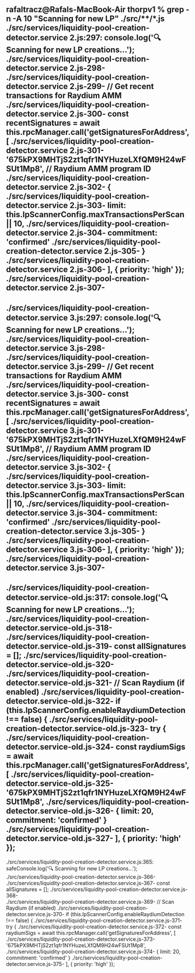 rafaltracz@Rafals-MacBook-Air thorpv1 % grep -n -A 10 "Scanning for new LP" ./src/**/*.js
./src/services/liquidity-pool-creation-detector.service 2.js:297:      console.log('🔍 Scanning for new LP creations...');
./src/services/liquidity-pool-creation-detector.service 2.js-298-      
./src/services/liquidity-pool-creation-detector.service 2.js-299-      // Get recent transactions for Raydium AMM
./src/services/liquidity-pool-creation-detector.service 2.js-300-      const recentSignatures = await this.rpcManager.call('getSignaturesForAddress', [
./src/services/liquidity-pool-creation-detector.service 2.js-301-        '675kPX9MHTjS2zt1qfr1NYHuzeLXfQM9H24wFSUt1Mp8', // Raydium AMM program ID
./src/services/liquidity-pool-creation-detector.service 2.js-302-        {
./src/services/liquidity-pool-creation-detector.service 2.js-303-          limit: this.lpScannerConfig.maxTransactionsPerScan || 10,
./src/services/liquidity-pool-creation-detector.service 2.js-304-          commitment: 'confirmed'
./src/services/liquidity-pool-creation-detector.service 2.js-305-        }
./src/services/liquidity-pool-creation-detector.service 2.js-306-      ], { priority: 'high' });
./src/services/liquidity-pool-creation-detector.service 2.js-307-      
--
./src/services/liquidity-pool-creation-detector.service 3.js:297:      console.log('🔍 Scanning for new LP creations...');
./src/services/liquidity-pool-creation-detector.service 3.js-298-      
./src/services/liquidity-pool-creation-detector.service 3.js-299-      // Get recent transactions for Raydium AMM
./src/services/liquidity-pool-creation-detector.service 3.js-300-      const recentSignatures = await this.rpcManager.call('getSignaturesForAddress', [
./src/services/liquidity-pool-creation-detector.service 3.js-301-        '675kPX9MHTjS2zt1qfr1NYHuzeLXfQM9H24wFSUt1Mp8', // Raydium AMM program ID
./src/services/liquidity-pool-creation-detector.service 3.js-302-        {
./src/services/liquidity-pool-creation-detector.service 3.js-303-          limit: this.lpScannerConfig.maxTransactionsPerScan || 10,
./src/services/liquidity-pool-creation-detector.service 3.js-304-          commitment: 'confirmed'
./src/services/liquidity-pool-creation-detector.service 3.js-305-        }
./src/services/liquidity-pool-creation-detector.service 3.js-306-      ], { priority: 'high' });
./src/services/liquidity-pool-creation-detector.service 3.js-307-      
--
./src/services/liquidity-pool-creation-detector.service-old.js:317:      console.log('🔍 Scanning for new LP creations...');
./src/services/liquidity-pool-creation-detector.service-old.js-318-      
./src/services/liquidity-pool-creation-detector.service-old.js-319-      const allSignatures = [];
./src/services/liquidity-pool-creation-detector.service-old.js-320-      
./src/services/liquidity-pool-creation-detector.service-old.js-321-      // Scan Raydium (if enabled)
./src/services/liquidity-pool-creation-detector.service-old.js-322-      if (this.lpScannerConfig.enableRaydiumDetection !== false) {
./src/services/liquidity-pool-creation-detector.service-old.js-323-        try {
./src/services/liquidity-pool-creation-detector.service-old.js-324-          const raydiumSigs = await this.rpcManager.call('getSignaturesForAddress', [
./src/services/liquidity-pool-creation-detector.service-old.js-325-            '675kPX9MHTjS2zt1qfr1NYHuzeLXfQM9H24wFSUt1Mp8',
./src/services/liquidity-pool-creation-detector.service-old.js-326-            { limit: 20, commitment: 'confirmed' }
./src/services/liquidity-pool-creation-detector.service-old.js-327-          ], { priority: 'high' });
--
./src/services/liquidity-pool-creation-detector.service.js:365:      safeConsole.log('🔍 Scanning for new LP creations...');
./src/services/liquidity-pool-creation-detector.service.js-366-      
./src/services/liquidity-pool-creation-detector.service.js-367-      const allSignatures = [];
./src/services/liquidity-pool-creation-detector.service.js-368-      
./src/services/liquidity-pool-creation-detector.service.js-369-      // Scan Raydium (if enabled)
./src/services/liquidity-pool-creation-detector.service.js-370-      if (this.lpScannerConfig.enableRaydiumDetection !== false) {
./src/services/liquidity-pool-creation-detector.service.js-371-        try {
./src/services/liquidity-pool-creation-detector.service.js-372-          const raydiumSigs = await this.rpcManager.call('getSignaturesForAddress', [
./src/services/liquidity-pool-creation-detector.service.js-373-            '675kPX9MHTjS2zt1qfr1NYHuzeLXfQM9H24wFSUt1Mp8',
./src/services/liquidity-pool-creation-detector.service.js-374-            { limit: 20, commitment: 'confirmed' }
./src/services/liquidity-pool-creation-detector.service.js-375-          ], { priority: 'high' });